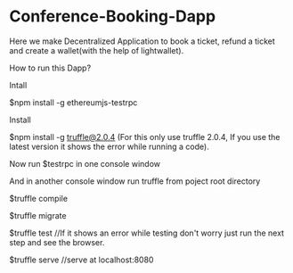 # Conference-Booking-Dapp
Here we make Decentralized Application to book a ticket, refund a ticket and create a wallet(with the help of lightwallet).

How to run this Dapp?

Intall

$npm install -g ethereumjs-testrpc


Install

$npm install -g truffle@2.0.4 (For this only use truffle 2.0.4, If you use the latest version it shows the error while running a code).


Now run $testrpc in one console window

And in another console window run truffle from poject root directory

$truffle compile

$truffle migrate

$truffle test //If it shows an error while testing don't worry just run the next step and see the browser.

$truffle serve //serve at localhost:8080
